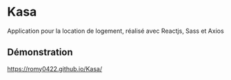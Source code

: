 # Kasa

Application pour la location de logement, réalisé avec Reactjs, Sass et Axios

## Démonstration

https://romy0422.github.io/Kasa/

